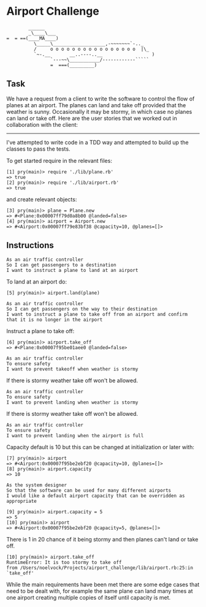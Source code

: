 Airport Challenge
=================

```
        ______
        _\____\___
=  = ==(____MA____)
          \_____\___________________,-~~~~~~~`-.._
          /     o o o o o o o o o o o o o o o o  |\_
          `~-.__       __..----..__                  )
                `---~~\___________/------------`````
                =  ===(_________)

```
Task
-----

We have a request from a client to write the software to control the flow of planes at an airport. The planes can land and take off provided that the weather is sunny. Occasionally it may be stormy, in which case no planes can land or take off.  Here are the user stories that we worked out in collaboration with the client:

-----

I've attempted to write code in a TDD way and attempted to build up the classes to pass the tests.

To get started require in the relevant files:

```
[1] pry(main)> require './lib/plane.rb'
=> true
[2] pry(main)> require './lib/airport.rb'
=> true
```

and create relevant objects:

```
[3] pry(main)> plane = Plane.new
=> #<Plane:0x00007ff79d0a8b00 @landed=false>
[4] pry(main)> airport = Airport.new
=> #<Airport:0x00007ff79e83bf38 @capacity=10, @planes=[]>
```

Instructions
-----

```
As an air traffic controller
So I can get passengers to a destination
I want to instruct a plane to land at an airport
```

To land at an airport do:

```
[5] pry(main)> airport.land(plane)

```

```
As an air traffic controller
So I can get passengers on the way to their destination
I want to instruct a plane to take off from an airport and confirm that it is no longer in the airport
```

Instruct a plane to take off:

```
[6] pry(main)> airport.take_off
=> #<Plane:0x00007f95be01aee0 @landed=false>
```

```
As an air traffic controller
To ensure safety
I want to prevent takeoff when weather is stormy
```

If there is stormy weather take off won't be allowed.

```
As an air traffic controller
To ensure safety
I want to prevent landing when weather is stormy
```

If there is stormy weather take off won't be allowed.

```
As an air traffic controller
To ensure safety
I want to prevent landing when the airport is full
```

Capacity default is 10 but this can be changed at initialization or later with:

```
[7] pry(main)> airport
=> #<Airport:0x00007f95be2ebf20 @capacity=10, @planes=[]>
[8] pry(main)> airport.capacity
=> 10
```

```
As the system designer
So that the software can be used for many different airports
I would like a default airport capacity that can be overridden as appropriate
```

```
[9] pry(main)> airport.capacity = 5
=> 5
[10] pry(main)> airport
=> #<Airport:0x00007f95be2ebf20 @capacity=5, @planes=[]>
```



There is 1 in 20 chance of it being stormy and then planes can't land or take off.

```
[10] pry(main)> airport.take_off
RuntimeError: It is too stormy to take off
from /Users/noelvock/Projects/airport_challenge/lib/airport.rb:25:in `take_off'
```

While the main requirements have been met there are some edge cases that need to be dealt with, for example the same plane can land many times at one airport creating multiple copies of itself until capacity is met.
